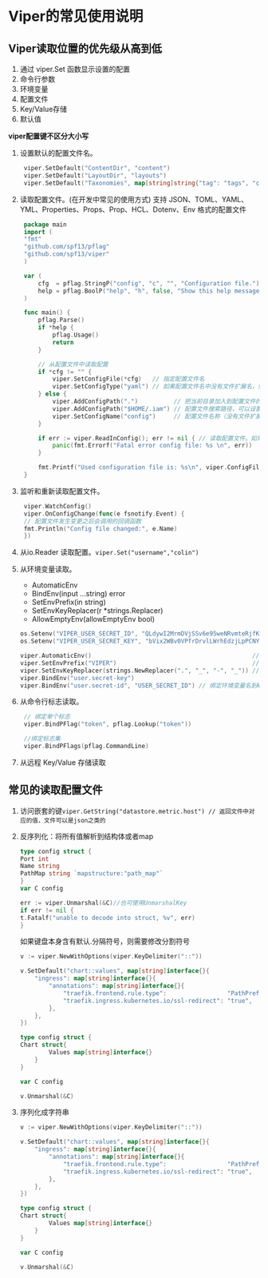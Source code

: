 # Viper的常见使用说明

## Viper读取位置的优先级从高到低

1. 通过 viper.Set 函数显示设置的配置
2. 命令行参数
3. 环境变量
4. 配置文件
5. Key/Value存储
6. 默认值

   
**viper配置键不区分大小写**

1. 设置默认的配置文件名。
   ```go
    viper.SetDefault("ContentDir", "content")
    viper.SetDefault("LayoutDir", "layouts")
    viper.SetDefault("Taxonomies", map[string]string{"tag": "tags", "category": "categories"})
   ```

2. 读取配置文件。(在开发中常见的使用方式)
   支持 JSON、TOML、YAML、YML、Properties、Props、Prop、HCL、Dotenv、Env 格式的配置文件
   ```go
    package main
    import (
    "fmt"
    "github.com/spf13/pflag"
    "github.com/spf13/viper"
    )

    var (
        cfg  = pflag.StringP("config", "c", "", "Configuration file.")
        help = pflag.BoolP("help", "h", false, "Show this help message.")
    )

    func main() {
        pflag.Parse()
        if *help {
            pflag.Usage()
            return
        }

        // 从配置文件中读取配置
        if *cfg != "" {
            viper.SetConfigFile(*cfg)   // 指定配置文件名
            viper.SetConfigType("yaml") // 如果配置文件名中没有文件扩展名，则需要指定配置文件的格式，告诉viper以何种格式解析文件
        } else {
            viper.AddConfigPath(".")          // 把当前目录加入到配置文件的搜索路径中
            viper.AddConfigPath("$HOME/.iam") // 配置文件搜索路径，可以设置多个配置文件搜索路径
            viper.SetConfigName("config")     // 配置文件名称（没有文件扩展名）
        }

        if err := viper.ReadInConfig(); err != nil { // 读取配置文件。如果指定了配置文件名，则使用指定的配置文件，否则在注册的搜索路径中搜索
            panic(fmt.Errorf("Fatal error config file: %s \n", err))
        }

        fmt.Printf("Used configuration file is: %s\n", viper.ConfigFileUsed())
    }
   ```
   
3. 监听和重新读取配置文件。
   ```go
    viper.WatchConfig()
    viper.OnConfigChange(func(e fsnotify.Event) {
    // 配置文件发生变更之后会调用的回调函数
    fmt.Println("Config file changed:", e.Name)
    })
   ```
4. 从io.Reader 读取配置。`viper.Set("username","colin")`
5. 从环境变量读取。
   * AutomaticEnv
   * BindEnv(input …string) error
   * SetEnvPrefix(in string)
   * SetEnvKeyReplacer(r *strings.Replacer)
   * AllowEmptyEnv(allowEmptyEnv bool)
    ```go
    os.Setenv("VIPER_USER_SECRET_ID", "QLdywI2MrmDVjSSv6e95weNRvmteRjfKAuNV")
    os.Setenv("VIPER_USER_SECRET_KEY", "bVix2WBv0VPfrDrvlLWrhEdzjLpPCNYb")

    viper.AutomaticEnv()                                             // 读取环境变量
    viper.SetEnvPrefix("VIPER")                                      // 设置环境变量前缀：VIPER_，如果是viper，将自动转变为大写。
    viper.SetEnvKeyReplacer(strings.NewReplacer(".", "_", "-", "_")) // 将viper.Get(key) key字符串中'.'和'-'替换为'_'
    viper.BindEnv("user.secret-key")
    viper.BindEnv("user.secret-id", "USER_SECRET_ID") // 绑定环境变量名到key
    ```

6. 从命令行标志读取。
   ```go
    // 绑定单个标志
    viper.BindPFlag("token", pflag.Lookup("token")) 

    //绑定标志集
    viper.BindPFlags(pflag.CommandLine)
    ```
7. 从远程 Key/Value 存储读取

## 常见的读取配置文件

1. 访问嵌套的键`viper.GetString("datastore.metric.host") // 返回文件中对应的值，文件可以是json之类的`
2. 反序列化：将所有值解析到结构体或者map
    ```go
    type config struct {
    Port int
    Name string
    PathMap string `mapstructure:"path_map"`
    }
    var C config

    err := viper.Unmarshal(&C)//也可使用UnmarshalKey
    if err != nil {
    t.Fatalf("unable to decode into struct, %v", err)
    }
    ```
    如果键盘本身含有默认.分隔符号，则需要修改分割符号
    ```go
    v := viper.NewWithOptions(viper.KeyDelimiter("::"))

    v.SetDefault("chart::values", map[string]interface{}{
        "ingress": map[string]interface{}{
            "annotations": map[string]interface{}{
                "traefik.frontend.rule.type":                 "PathPrefix",
                "traefik.ingress.kubernetes.io/ssl-redirect": "true",
            },
        },
    })

    type config struct {
    Chart struct{
            Values map[string]interface{}
        }
    }

    var C config

    v.Unmarshal(&C)
    ```

3. 序列化成字符串
    ```go
    v := viper.NewWithOptions(viper.KeyDelimiter("::"))

    v.SetDefault("chart::values", map[string]interface{}{
        "ingress": map[string]interface{}{
            "annotations": map[string]interface{}{
                "traefik.frontend.rule.type":                 "PathPrefix",
                "traefik.ingress.kubernetes.io/ssl-redirect": "true",
            },
        },
    })

    type config struct {
    Chart struct{
            Values map[string]interface{}
        }
    }

    var C config

    v.Unmarshal(&C)
    ```